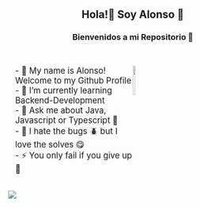 <h2 align="center">Hola!👋 Soy Alonso 🤠</h2>
<h3 align="center">Bienvenidos a mi Repositorio 🫡</h3> <br>
<div style="display:flex;margin:1em">
  <div style="text-align:left;width:50%;font-size:1.2em">
  - 🫣 My name is Alonso! Welcome to my Github Profile <br>
  - 🌱 I’m currently learning Backend-Development<br>
  - 💬 Ask me about Java, Javascript or Typescript 🧐<br>
  - 🍅 I hate the bugs 🪲 but I love the solves 😋<br>
  - ⚡ You only fail if you give up 💪<br><br>
  </div>
  <div>
    <img style="width:50%;" src="https://user-images.githubusercontent.com/74038190/226127923-0e8b7792-7b3c-462b-951b-63c96ba1a5af.gif">
  </div>
</div>


<div>
<img src="https://user-images.githubusercontent.com/74038190/212284115-f47cd8ff-2ffb-4b04-b5bf-4d1c14c0247f.gif">

</div>
